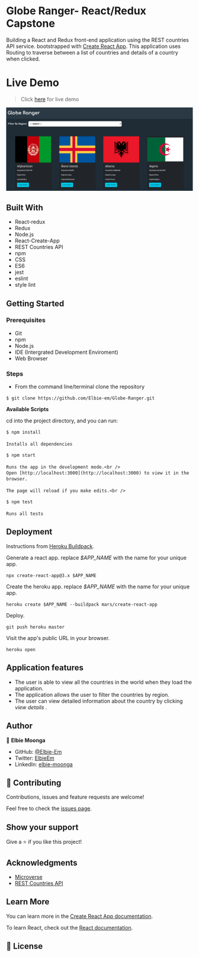 # Globe Ranger- React/Redux Capstone
Building a React and Redux front-end application using the REST countries API service. bootstrapped with [Create React App](https://github.com/facebook/create-react-app). This application uses Routing to traverse between a list of countries and details of a country when clicked.

# Live Demo

> Click [here](https://globe-ranger.herokuapp.com/) for live demo

![screenshot](public/assets/screenshot.png)

## Built With
- React-redux
- Redux
- Node.js
- React-Create-App
- REST Countries API
- npm
- CSS
- ES6
- jest
- eslint
- style lint

## Getting Started

### Prerequisites
  * Git
  * npm
  * Node.js
  * IDE (Intergrated Development Enviroment)
  * Web Browser

### Steps
- From the command line/terminal clone the repository

```
$ git clone https://github.com/Elbie-em/Globe-Ranger.git
```

**Available Scripts**

cd into the project directory, and you can run:

```
$ npm install

Installs all dependencies
```

```
$ npm start

Runs the app in the development mode.<br />
Open [http://localhost:3000](http://localhost:3000) to view it in the browser.

The page will reload if you make edits.<br />
```

```
$ npm test

Runs all tests
```

## Deployment

Instructions from [Heroku Buildpack](https://github.com/mars/create-react-app-buildpack).

Generate a react app.
replace *$APP_NAME* with the name for your unique app.

```
npx create-react-app@3.x $APP_NAME
```
Create the heroku app.
replace *$APP_NAME* with the name for your unique app.

```
heroku create $APP_NAME --buildpack mars/create-react-app
```

Deploy.

```
git push heroku master
```
Visit the app's public URL in your browser.

```
heroku open
```

## Application features

- The user is able to view all the countries in the world when they load the application.
- The application allows the user to filter the countries by region.
- The user can view detailed information about the country by clicking *view details* .
   
## Author

👤 **Elbie Moonga**

- GitHub: [@Elbie-Em](https://github.com/Elbie-em)
- Twitter: [ElbieEm](https://twitter.com/ElbieEm)
- LinkedIn: [elbie-moonga](https://www.linkedin.com/in/elbiemoonga/) 

## 🤝 Contributing

Contributions, issues and feature requests are welcome!

Feel free to check the [issues page](https://github.com/Elbie-em/Globe-Ranger/issues).

## Show your support

Give a ⭐️ if you like this project!

## Acknowledgments

- [Microverse](microverse.org)
- [REST Countries API](https://restcountries.eu/)

## Learn More

You can learn more in the [Create React App documentation](https://facebook.github.io/create-react-app/docs/getting-started).

To learn React, check out the [React documentation](https://reactjs.org/).

## 📝 License
